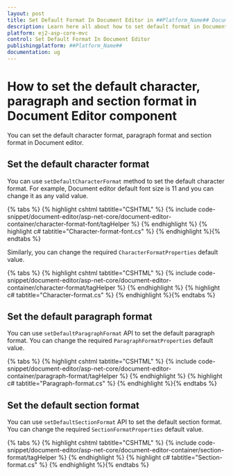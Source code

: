 ```yaml
---
layout: post
title: Set Default Format In Document Editor in ##Platform_Name## Document Editor Component
description: Learn here all about how to set default format in Document Editor in Syncfusion ##Platform_Name## Document Editor component of syncfusion and more.
platform: ej2-asp-core-mvc
control: Set Default Format In Document Editor
publishingplatform: ##Platform_Name##
documentation: ug
---
```



# How to set the default character, paragraph and section format in Document Editor component

You can set the default character format, paragraph format and section format in Document editor.

## Set the default character format

You can use `setDefaultCharacterFormat` method to set the default character format. For example, Document editor default font size is 11 and you can change it as any valid value.


{% tabs %}
{% highlight cshtml tabtitle="CSHTML" %}
{% include code-snippet/document-editor/asp-net-core/document-editor-container/character-format-font/tagHelper %}
{% endhighlight %}
{% highlight c# tabtitle="Character-format-font.cs" %}
{% endhighlight %}{% endtabs %}


Similarly, you can change the required `CharacterFormatProperties` default value.

{% tabs %}
{% highlight cshtml tabtitle="CSHTML" %}
{% include code-snippet/document-editor/asp-net-core/document-editor-container/character-format/tagHelper %}
{% endhighlight %}
{% highlight c# tabtitle="Character-format.cs" %}
{% endhighlight %}{% endtabs %}


## Set the default paragraph format

You can use `setDefaultParagraphFormat` API to set the default paragraph format. You can change the required `ParagraphFormatProperties` default value.


{% tabs %}
{% highlight cshtml tabtitle="CSHTML" %}
{% include code-snippet/document-editor/asp-net-core/document-editor-container/paragraph-format/tagHelper %}
{% endhighlight %}
{% highlight c# tabtitle="Paragraph-format.cs" %}
{% endhighlight %}{% endtabs %}



## Set the default section format

You can use `setDefaultSectionFormat` API to set the default section format. You can change the required `SectionFormatProperties` default value.


{% tabs %}
{% highlight cshtml tabtitle="CSHTML" %}
{% include code-snippet/document-editor/asp-net-core/document-editor-container/section-format/tagHelper %}
{% endhighlight %}
{% highlight c# tabtitle="Section-format.cs" %}
{% endhighlight %}{% endtabs %}

